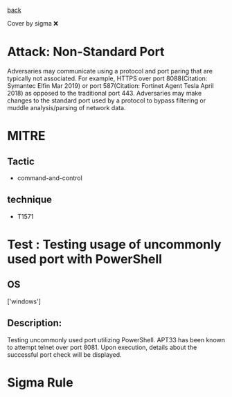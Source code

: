 [back](../index.md)

Cover by sigma :x: 

# Attack: Non-Standard Port

 Adversaries may communicate using a protocol and port paring that are typically not associated. For example, HTTPS over port 8088(Citation: Symantec Elfin Mar 2019) or port 587(Citation: Fortinet Agent Tesla April 2018) as opposed to the traditional port 443. Adversaries may make changes to the standard port used by a protocol to bypass filtering or muddle analysis/parsing of network data.

# MITRE
## Tactic
  - command-and-control

## technique
  - T1571

# Test : Testing usage of uncommonly used port with PowerShell

## OS

 ['windows']

## Description:

 Testing uncommonly used port utilizing PowerShell. APT33 has been known to attempt telnet over port 8081. Upon execution, details about the successful
port check will be displayed.


# Sigma Rule
